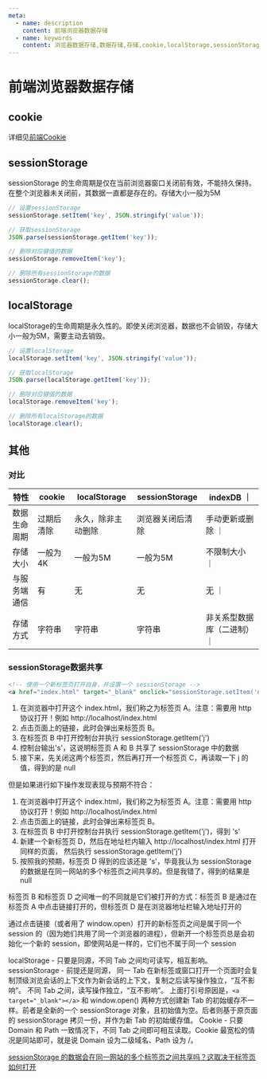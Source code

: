 ```yaml
---
meta:
  - name: description
    content: 前端浏览器数据存储
  - name: keywords
    content: 浏览器数据存储,数据存储,存储,cookie,localStorage,sessionStorage
---
```


# 前端浏览器数据存储

## cookie

详细见[前端Cookie](https://blog.liamhuo.com/network/0-browser/04-Cookie.html)

## sessionStorage

sessionStorage 的生命周期是仅在当前浏览器窗口关闭前有效，不能持久保持。在整个浏览器未关闭前，其数据一直都是存在的。存储大小一般为5M

```js
// 设置sessionStorage
sessionStorage.setItem('key', JSON.stringify('value'));

// 获取sessionStorage
JSON.parse(sessionStorage.getItem('key'));

// 删除对应键值的数据
sessionStorage.removeItem('key');

// 删除所有sessionStorage的数据
sessionStorage.clear();
```

## localStorage

localStorage的生命周期是永久性的。即使关闭浏览器，数据也不会销毁，存储大小一般为5M，需要主动去销毁。

```js
// 设置localStorage
localStorage.setItem('key', JSON.stringify('value'));

// 获取localStorage
JSON.parse(localStorage.getItem('key'));

// 删除对应键值的数据
localStorage.removeItem('key');

// 删除所有localStorage的数据
localStorage.clear();
```

## 其他

### 对比

| 特性 | cookie | localStorage | sessionStorage | indexDB ｜
| --- | --- | --- | --- | --- |
| 数据生命周期 | 过期后清除 | 永久，除非主动删除 | 浏览器关闭后清除 | 手动更新或删除 ｜
| 存储大小 | 一般为4K | 一般为5M | 一般为5M | 不限制大小 ｜
| 与服务端通信 | 有 | 无 | 无 | 无 ｜
| 存储方式 | 字符串 | 字符串 | 字符串 | 非关系型数据库（二进制）｜

### sessionStorage数据共享

```html
<!-- 使用一个新标签页打开自身，并设置一个 sessionStorage -->
<a href="index.html" target="_blank" onclick="sessionStorage.setItem('name', 'liam')">open myself</a>
```

1. 在浏览器中打开这个 index.html，我们称之为标签页 A。注意：需要用 http 协议打开！例如 http://localhost/index.html
2. 点击页面上的链接，此时会弹出来标签页 B。
3. 在标签页 B 中打开控制台并执行 sessionStorage.getItem('j')
4. 控制台输出's'，这说明标签页 A 和 B 共享了 sessionStorage 中的数据
5. 接下来，先关闭这两个标签页，然后再打开一个标签页 C，再读取一下 j 的值，得到的是 null

但是如果进行如下操作发现表现与预期不符合：

1. 在浏览器中打开这个 index.html，我们称之为标签页 A。注意：需要用 http 协议打开！例如 http://localhost/index.html
2. 点击页面上的链接，此时会弹出来标签页 B。
3. 在标签页 B 中打开控制台并执行 sessionStorage.getItem('j')，得到 's'
4. 新建一个新标签页 D，然后在地址栏内输入 http://localhost/index.html 打开同样的页面， 然后执行 sessionStorage.getItem('j')
5. 按照我的预期，标签页 D 得到的应该还是 's'，毕竟我认为 sessionStorage 的数据是在同一网站的多个标签页之间共享的。但是我错了，得到的结果是 null

标签页 B 和标签页 D 之间唯一的不同就是它们被打开的方式：标签页 B 是通过在标签页 A 中点击链接打开的，但标签页 D 是在浏览器地址栏输入地址打开的

通过点击链接（或者用了 window.open）打开的新标签页之间是属于同一个 session 的（因为她们共用了同一个浏览器的进程），但新开一个标签页总是会初始化一个新的 session，即使网站是一样的，它们也不属于同一个 session

localStorage - 只要是同源，不同 Tab 之间均可读写，相互影响。
sessionStorage - 前提还是同源，
同一 Tab 在新标签或窗口打开一个页面时会复制顶级浏览会话的上下文作为新会话的上下文，复制之后读写操作独立，“互不影响”。
不同 Tab 之间，读写操作独立，“互不影响”。
上面打引号原因是，`<a target="_blank"></a>` 和 window.open() 两种方式创建新 Tab 的初始缓存不一样。前者是全新的一个 sessionStorage 对象，且初始值为空。后者则基于原页面的 sessionStorage 拷贝一份，并作为新 Tab 的初始缓存值。
Cookie - 只要 Domain 和 Path 一致情况下，不同 Tab 之间即可相互读取。Cookie 最宽松的情况是同站即可，就是说 Domain 设为二级域名、Path 设为 /。

[sessionStorage 的数据会在同一网站的多个标签页之间共享吗？这取决于标签页如何打开](https://github.com/lmk123/blog/issues/66)
